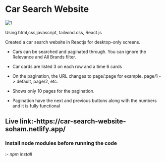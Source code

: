 <h1>Car Search Website</h1>

![1](https://github.com/SohamShinde160/Car-Search-Website/assets/139739695/5b2808a9-bd8e-45c8-8f52-acc082888b76)
<p>Using html,css,javascript, tailwind.css, React.js  </p>

Created a car search website in Reactjs for desktop-only screens.
<br/>
- Cars can be searched and paginated through. You can ignore
the Relevance and All Brands filter.

- Car cards are listed 3 on each row and a time 6 cards

- On the pagination, the URL changes to page/:page for
example. page/1 -> default, page/2, etc.

- Shows only 10 pages for the pagination.

- Pagination have the next and previous buttons along
with the numbers and it is fully functional

<h2>Live link:-https://car-search-website-soham.netlify.app/</h2>

<h3>Install node modules before running the code</h3> :- <i>npm install</i>
